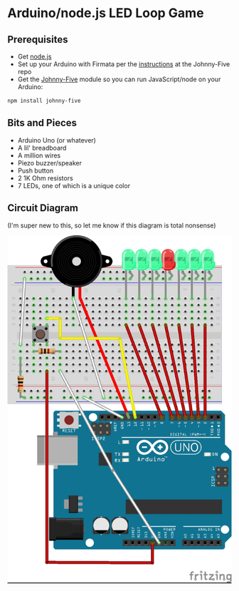 # Arduino/node.js LED Loop Game

## Prerequisites

- Get [node.js](https://nodejs.org)
- Set up your Arduino with Firmata per the [instructions](https://github.com/rwaldron/johnny-five/#setup-and-assemble-arduino) at the Johnny-Five repo
- Get the [Johnny-Five](https://github.com/rwaldron/johnny-five) module so you can run JavaScript/node on your Arduino:
```bash
npm install johnny-five
```

## Bits and Pieces
- Arduino Uno (or whatever)
- A lil' breadboard
- A million wires
- Piezo buzzer/speaker
- Push button
- 2 1K Ohm resistors
- 7 LEDs, one of which is a unique color

## Circuit Diagram

(I'm super new to this, so let me know if this diagram is total nonsense)

![LED loop game circuit diagram](led_loop_bb.jpg)
